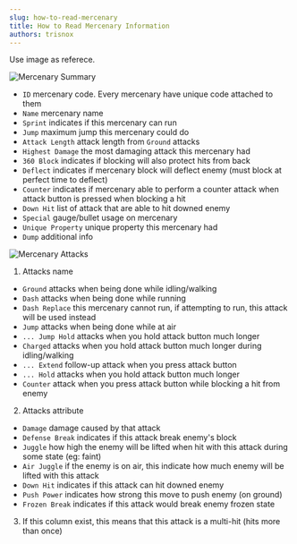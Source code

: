 ```yaml
---
slug: how-to-read-mercenary
title: How to Read Mercenary Information
authors: trisnox
---
```


Use image as referece.

![Mercenary Summary](@site/static/img/table1.png)
- `ID` mercenary code. Every mercenary have unique code attached to them
- `Name` mercenary name
- `Sprint` indicates if this mercenary can run
- `Jump` maximum jump this mercenary could do
- `Attack Length` attack length from `Ground` attacks
- `Highest Damage` the most damaging attack this mercenary had
-  `360 Block` indicates if blocking will also protect hits from back
- `Deflect` indicates if mercenary block will deflect enemy (must block at perfect time to deflect)
- `Counter` indicates if mercenary able to perform a counter attack when attack button is pressed when blocking a hit
- `Down Hit` list of attack that are able to hit downed enemy
- `Special` gauge/bullet usage on mercenary
- `Unique Property` unique property this mercenary had
- `Dump` additional info

![Mercenary Attacks](@site/static/img/table2.png)

1. Attacks name
- `Ground` attacks when being done while idling/walking
- `Dash` attacks when being done while running
- `Dash Replace` this mercenary cannot run, if attempting to run, this attack will be used instead
- `Jump` attacks when being done while at air
- `... Jump Hold` attacks when you hold attack button much longer
- `Charged` attacks when you hold attack button much longer during idling/walking
- `... Extend` follow-up attack when you press attack button
- `... Hold` attacks when you hold attack button much longer
- `Counter` attack when you press attack button while blocking a hit from enemy

2. Attacks attribute
- `Damage` damage caused by that attack
- `Defense Break` indicates if this attack break enemy's block
- `Juggle` how high the enemy will be lifted when hit with this attack during some state (eg: faint)
- `Air Juggle` if the enemy is on air, this indicate how much enemy will be lifted with this attack
- `Down Hit` indicates if this attack can hit downed enemy
- `Push Power` indicates how strong this move to push enemy (on ground)
- `Frozen Break` indicates if this attack would break enemy frozen state

3. If this column exist, this means that this attack is a multi-hit (hits more than once)